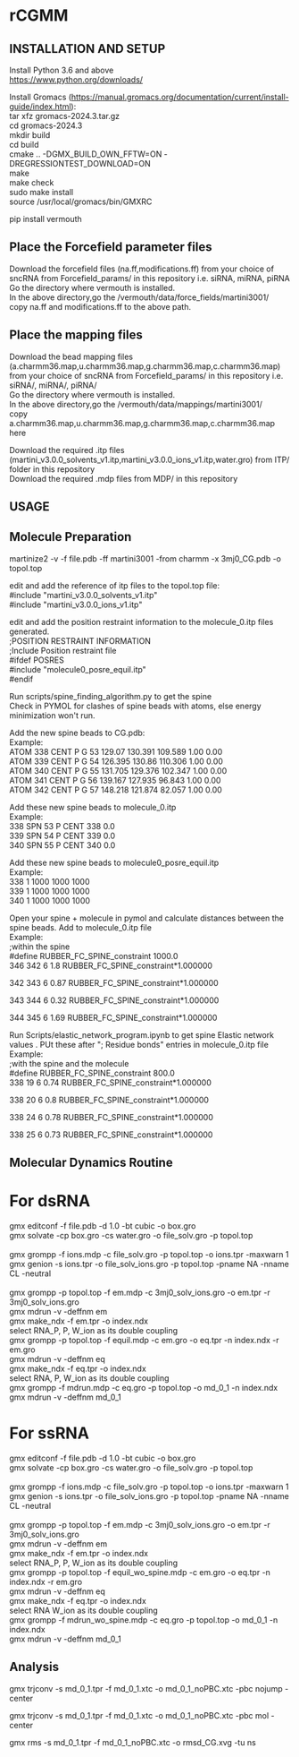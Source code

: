 # rCGMM

INSTALLATION AND SETUP
----------------------
Install Python 3.6 and above<br/>
  https://www.python.org/downloads/<br/>

Install Gromacs (https://manual.gromacs.org/documentation/current/install-guide/index.html):<br/>
  tar xfz gromacs-2024.3.tar.gz<br/>
  cd gromacs-2024.3<br/>
  mkdir build<br/>
  cd build<br/>
  cmake .. -DGMX_BUILD_OWN_FFTW=ON -DREGRESSIONTEST_DOWNLOAD=ON<br/>
  make<br/>
  make check<br/>
  sudo make install<br/>
  source /usr/local/gromacs/bin/GMXRC<br/>

pip install vermouth<br/>

Place the Forcefield parameter files
--------------------------------------
Download the forcefield files (na.ff,modifications.ff) from your choice of sncRNA from Forcefield_params/ in this repository i.e. siRNA, miRNA, piRNA <br/>
Go the directory where vermouth is installed.<br/>
  In the above directory,go the /vermouth/data/force_fields/martini3001/<br/>
copy na.ff and modifications.ff to the above path.<br/>

Place the mapping files 
---------------------------------
Download the bead mapping files (a.charmm36.map,u.charmm36.map,g.charmm36.map,c.charmm36.map) from your choice of sncRNA from Forcefield_params/ in this repository i.e. siRNA/, miRNA/, piRNA/<br/>
Go the directory where vermouth is installed.<br/>
  In the above directory,go the /vermouth/data/mappings/martini3001/ <br/>
copy a.charmm36.map,u.charmm36.map,g.charmm36.map,c.charmm36.map here<br/>

Download the required .itp files (martini_v3.0.0_solvents_v1.itp,martini_v3.0.0_ions_v1.itp,water.gro) from ITP/ folder in this repository<br/>
Download the required .mdp files from MDP/ in this repository<br/>

USAGE
-------------------------
Molecule Preparation
--------------------------
martinize2 -v -f file.pdb -ff martini3001 -from charmm -x 3mj0_CG.pdb -o topol.top <br/>

edit and add the reference of itp files to  the topol.top file:<br/>
  #include "martini_v3.0.0_solvents_v1.itp"  <br/>
  #include "martini_v3.0.0_ions_v1.itp"<br/>

edit and add the position restraint information to the molecule_0.itp files generated.<br/>
  ;POSITION RESTRAINT INFORMATION <br/>
  ;Include Position restraint file <br/>
  #ifdef POSRES <br/>
  #include "molecule0_posre_equil.itp"<br/> 
  #endif <br/>

Run scripts/spine_finding_algorithm.py to get the spine <br/>
Check in PYMOL for clashes of spine beads with atoms, else energy minimization won't run. <br/>

Add the new spine beads to CG.pdb: <br/>
Example:<br/>
  ATOM    338 CENT P   G  53     129.07  130.391 109.589  1.00  0.00<br/>
  ATOM    339 CENT P   G  54     126.395 130.86  110.306  1.00  0.00<br/>
  ATOM    340 CENT P   G  55     131.705 129.376 102.347  1.00  0.00<br/>
  ATOM    341 CENT P   G  56     139.167 127.935  96.843  1.00  0.00<br/>
  ATOM    342 CENT P   G  57     148.218 121.874  82.057  1.00  0.00<br/>

Add these new spine beads to molecule_0.itp <br/>
Example:<br/>
  338 SPN  53 P CENT 338  0.0 <br/>
  339 SPN  54 P CENT 339  0.0 <br/>
  340 SPN  55 P CENT 340  0.0 <br/>

Add these new spine beads to molecule0_posre_equil.itp <br/>
Example: <br/>
  338     1  1000  1000  1000 <br/>
  339     1  1000  1000  1000 <br/>
  340     1  1000  1000  1000 <br/>

Open your spine + molecule in pymol and calculate distances between the spine beads. Add to molecule_0.itp file <br/>
Example: <br/>
  ;within the spine <br/>
  #define RUBBER_FC_SPINE_constraint 1000.0 <br/>
  346 342 6 1.8  RUBBER_FC_SPINE_constraint*1.000000 <br/>
  
  342 343 6 0.87 RUBBER_FC_SPINE_constraint*1.000000 <br/>
  
  343 344 6 0.32 RUBBER_FC_SPINE_constraint*1.000000 <br/>
  
  344 345 6 1.69 RUBBER_FC_SPINE_constraint*1.000000 <br/>

Run Scripts/elastic_network_program.ipynb to get spine Elastic network values . PUt these after "; Residue bonds" entries in molecule_0.itp file <br/>
Example: <br/>
  ;with the spine and the molecule <br/>
  #define RUBBER_FC_SPINE_constraint 800.0 <br/>
  338 19 6 0.74 RUBBER_FC_SPINE_constraint*1.000000  <br/>
  
  338 20 6 0.8 RUBBER_FC_SPINE_constraint*1.000000 <br/>
  
  338 24 6 0.78 RUBBER_FC_SPINE_constraint*1.000000 <br/>
  
  338 25 6 0.73 RUBBER_FC_SPINE_constraint*1.000000 <br/>

Molecular Dynamics Routine
----------------------
# For dsRNA
gmx editconf -f file.pdb  -d 1.0 -bt cubic -o box.gro<br/>
gmx solvate -cp box.gro -cs water.gro -o file_solv.gro -p topol.top   <br/>  
gmx grompp -f ions.mdp -c file_solv.gro -p topol.top -o ions.tpr -maxwarn 1  <br/> 
gmx genion -s ions.tpr -o file_solv_ions.gro -p topol.top -pname NA -nname CL -neutral<br/>    
gmx grompp -p topol.top -f em.mdp -c 3mj0_solv_ions.gro -o em.tpr  -r    3mj0_solv_ions.gro<br/>
gmx mdrun -v -deffnm em <br/>
gmx make_ndx -f em.tpr -o index.ndx <br/> 
select RNA_P, P, W_ion as its double coupling <br/>
gmx grompp -p topol.top -f equil.mdp -c em.gro -o eq.tpr   -n index.ndx -r em.gro <br/>
gmx mdrun -v -deffnm eq  <br/>
gmx make_ndx -f eq.tpr -o index.ndx <br/>
select RNA, P, W_ion as its double coupling <br/>
gmx grompp -f mdrun.mdp -c eq.gro -p topol.top -o md_0_1  -n index.ndx <br/> 
gmx mdrun -v -deffnm md_0_1 <br/>



# For ssRNA
gmx editconf -f file.pdb  -d 1.0 -bt cubic -o box.gro <br/>
gmx solvate -cp box.gro -cs water.gro -o file_solv.gro -p topol.top <br/>    
gmx grompp -f ions.mdp -c file_solv.gro -p topol.top -o ions.tpr -maxwarn 1  <br/> 
gmx genion -s ions.tpr -o file_solv_ions.gro -p topol.top -pname NA -nname CL -neutral <br/>   
gmx grompp -p topol.top -f em.mdp -c 3mj0_solv_ions.gro -o em.tpr  -r    3mj0_solv_ions.gro <br/>
gmx mdrun -v -deffnm em <br/>
gmx make_ndx -f em.tpr -o index.ndx <br/>
select RNA_P, P, W_ion as its double coupling <br/>
gmx grompp -p topol.top -f equil_wo_spine.mdp -c em.gro -o eq.tpr   -n index.ndx -r em.gro <br/>
gmx mdrun -v -deffnm eq  <br/>
gmx make_ndx -f eq.tpr -o index.ndx <br/>
select RNA W_ion as its double coupling <br/>
gmx grompp -f mdrun_wo_spine.mdp -c eq.gro -p topol.top -o md_0_1  -n index.ndx <br/>
gmx mdrun -v -deffnm md_0_1 <br/>


Analysis
--------------
gmx trjconv -s md_0_1.tpr -f md_0_1.xtc -o md_0_1_noPBC.xtc -pbc nojump -center  <br/>

gmx trjconv -s md_0_1.tpr -f md_0_1.xtc -o md_0_1_noPBC.xtc -pbc mol -center <br/>

gmx rms -s md_0_1.tpr -f md_0_1_noPBC.xtc -o rmsd_CG.xvg -tu ns <br/>


















